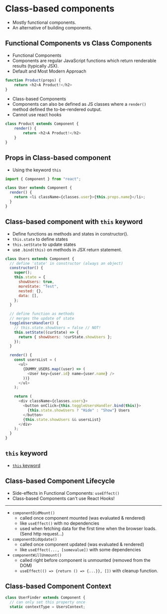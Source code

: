 # Class-based components

- Mostly functional components.
- An alternative of building components.

## Functional Components vs Class Components

- Functional Components
- Components are regular JavaScript functions which return renderable results (typically JSX).
- Default and Most Modern Approach
```js
function Product(props) {
    return <h2>A Product!</h2>
}
```

- Class-based Components
- Components can also be defined as JS classes where a `render()` method defined the to-be-rendered output.
- Cannot use react hooks
```js
class Product extends Component {
    render() {
        return <h2>A Product!</h2>
    }
}
```

## Props in Class-based component

- Using the keyword `this`
```js
import { Component } from "react";

class User extends Component {
  render() {
    return <li className={classes.user}>{this.props.name}</li>;
  }
}
```

## Class-based component with `this` keyword

- Define functions as methods and states in constructor().
- `this.state` to define states
- `this.setState` to update states
- use `.bind(this)` on methods in JSX return statement.
```js
class Users extends Component {
  // define 'state' in constructor (always an object)
  constructor() {
    super();
    this.state = {
      showUsers: true,
      moreState: "Test",
      nested: {},
      data: [],
    };
  }

  // define function as methods
  // merges the update of state
  toggleUsersHandler() {
    // this.state.showUsers = false // NOT!
    this.setState((curState) => {
      return { showUsers: !curState.showUsers };
    });
  }

  render() {
    const usersList = (
      <ul>
        {DUMMY_USERS.map((user) => (
          <User key={user.id} name={user.name} />
        ))}
      </ul>
    );

    return (
      <div className={classes.users}>
        <button onClick={this.toggleUsersHandler.bind(this)}>
          {this.state.showUsers ? "Hide" : "Show"} Users
        </button>
        {this.state.showUsers && usersList}
      </div>
    );
  }
}
```

## `this` keyword

- [`this` keyword](https://academind.com/tutorials/this-keyword-function-references)

## Class-based Component Lifecycle

- Side-effects in Functional Components: `useEffect()`
- Class-based Components can't use React Hooks!

---

- `componentDidMount()`
    - called once component mounted (was evaluated & rendered)
    - like `useEffect()` with no dependencies
    - used when fetching data for the first time when the browser loads. (Send http request...)
- `componentDidUpdate()`
    - called once component updated (was evaluated & rendered)
    - like `useEffect(..., [somevalue])` with some dependencies
- `componentWillUnmount()`
    - called right before component is unmounted (removed from the DOM)
    - `useEffect(() => {return () => {...}}, [])` with cleanup function. 

## Class-based Component Context

```js
class UserFinder extends Component {
  // can only set this property once
  static contextType = UsersContext;
```















